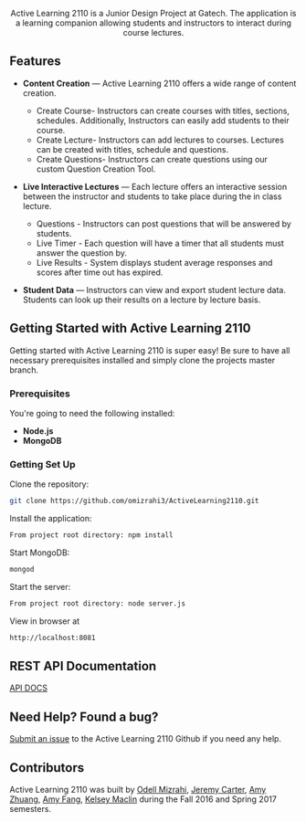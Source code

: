 <p align="center">

</p>

<p align="center">Active Learning 2110 is a Junior Design Project at Gatech. The application is a learning companion allowing students and instructors to interact during course lectures.</p>


Features
------------
* **Content Creation** — Active Learning 2110 offers a wide range of content creation.
	* Create Course- Instructors can create courses with titles, sections, schedules. Additionally, Instructors can easily add students to their course.
	* Create Lecture- Instructors can add lectures to courses. Lectures can be created with titles, schedule and questions.
	* Create Questions- Instructors can create questions using our custom Question Creation Tool.

* **Live Interactive Lectures** — Each lecture offers an interactive session between the instructor and students to take place during the in class lecture.
	* Questions - Instructors can post questions that will be answered by students.
	* Live Timer - Each question will have a timer that all students must answer the question by.
	* Live Results - System displays student average responses and scores after time out has expired.

* **Student Data** — Instructors can view and export student lecture data. Students can look up their results on a lecture by lecture basis.


Getting Started with Active Learning 2110
------------------------------

Getting started with Active Learning 2110 is super easy! Be sure to have all necessary prerequisites installed and simply clone the projects master branch.

### Prerequisites

You're going to need the following installed:

 - **Node.js**
 - **MongoDB**

### Getting Set Up

Clone the repository:
```bash
git clone https://github.com/omizrahi3/ActiveLearning2110.git
```
Install the application:
```bash
From project root directory: npm install
```
Start MongoDB:
```bash
mongod
```
Start the server:
```bash
From project root directory: node server.js
```
View in browser at
```bash
http://localhost:8081
```


REST API Documentation
---------------------
[API DOCS](config/dev/Documentation.md)

Need Help? Found a bug?
--------------------

[Submit an issue](https://github.com/omizrahi3/activelearning2110/issues) to the Active Learning 2110 Github if you need any help.

Contributors
--------------------

Active Learning 2110 was built by [Odell Mizrahi](https://github.com/omizrahi3), [Jeremy Carter](https://github.com/schoolboyqueue), [Amy Zhuang](https://github.com/azhuang3), [Amy Fang](https://github.com/xfang37), [Kelsey Maclin](https://github.com/kmaclin) during the Fall 2016 and Spring 2017 semesters.
